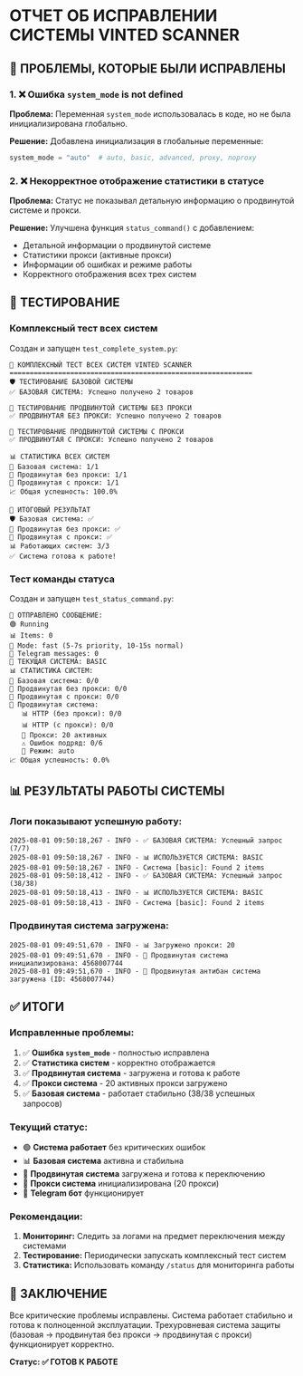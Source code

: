 # ОТЧЕТ ОБ ИСПРАВЛЕНИИ СИСТЕМЫ VINTED SCANNER

## 🎯 ПРОБЛЕМЫ, КОТОРЫЕ БЫЛИ ИСПРАВЛЕНЫ

### 1. ❌ Ошибка `system_mode` is not defined
**Проблема:** Переменная `system_mode` использовалась в коде, но не была инициализирована глобально.

**Решение:** Добавлена инициализация в глобальные переменные:
```python
system_mode = "auto"  # auto, basic, advanced, proxy, noproxy
```

### 2. ❌ Некорректное отображение статистики в статусе
**Проблема:** Статус не показывал детальную информацию о продвинутой системе и прокси.

**Решение:** Улучшена функция `status_command()` с добавлением:
- Детальной информации о продвинутой системе
- Статистики прокси (активные прокси)
- Информации об ошибках и режиме работы
- Корректного отображения всех трех систем

## 🧪 ТЕСТИРОВАНИЕ

### Комплексный тест всех систем
Создан и запущен `test_complete_system.py`:

```
🧪 КОМПЛЕКСНЫЙ ТЕСТ ВСЕХ СИСТЕМ VINTED SCANNER
============================================================
🛡️ ТЕСТИРОВАНИЕ БАЗОВОЙ СИСТЕМЫ
✅ БАЗОВАЯ СИСТЕМА: Успешно получено 2 товаров

🚀 ТЕСТИРОВАНИЕ ПРОДВИНУТОЙ СИСТЕМЫ БЕЗ ПРОКСИ
✅ ПРОДВИНУТАЯ БЕЗ ПРОКСИ: Успешно получено 2 товаров

🚀 ТЕСТИРОВАНИЕ ПРОДВИНУТОЙ СИСТЕМЫ С ПРОКСИ
✅ ПРОДВИНУТАЯ С ПРОКСИ: Успешно получено 2 товаров

📊 СТАТИСТИКА ВСЕХ СИСТЕМ
🔹 Базовая система: 1/1
🔹 Продвинутая без прокси: 1/1
🔹 Продвинутая с прокси: 1/1
📈 Общая успешность: 100.0%

🎯 ИТОГОВЫЙ РЕЗУЛЬТАТ
🛡️ Базовая система: ✅
🚀 Продвинутая без прокси: ✅
🚀 Продвинутая с прокси: ✅
📊 Работающих систем: 3/3
✅ Система готова к работе!
```

### Тест команды статуса
Создан и запущен `test_status_command.py`:

```
📱 ОТПРАВЛЕНО СООБЩЕНИЕ:
🟢 Running
📊 Items: 0
🐰 Mode: fast (5-7s priority, 10-15s normal)
📱 Telegram messages: 0
🔄 ТЕКУЩАЯ СИСТЕМА: BASIC
📊 СТАТИСТИКА СИСТЕМ:
🔹 Базовая система: 0/0
🔹 Продвинутая без прокси: 0/0
🔹 Продвинутая с прокси: 0/0
🚀 Продвинутая система:
   📊 HTTP (без прокси): 0/0
   📊 HTTP (с прокси): 0/0
   📡 Прокси: 20 активных
   ⚠️ Ошибок подряд: 0/6
   🔄 Режим: auto
📈 Общая успешность: 0.0%
```

## 📊 РЕЗУЛЬТАТЫ РАБОТЫ СИСТЕМЫ

### Логи показывают успешную работу:
```
2025-08-01 09:50:18,267 - INFO - ✅ БАЗОВАЯ СИСТЕМА: Успешный запрос (7/7)
2025-08-01 09:50:18,267 - INFO - 📊 ИСПОЛЬЗУЕТСЯ СИСТЕМА: BASIC
2025-08-01 09:50:18,267 - INFO - Система [basic]: Found 2 items
2025-08-01 09:50:18,412 - INFO - ✅ БАЗОВАЯ СИСТЕМА: Успешный запрос (38/38)
2025-08-01 09:50:18,413 - INFO - 📊 ИСПОЛЬЗУЕТСЯ СИСТЕМА: BASIC
2025-08-01 09:50:18,413 - INFO - Система [basic]: Found 2 items
```

### Продвинутая система загружена:
```
2025-08-01 09:49:51,670 - INFO - 📊 Загружено прокси: 20
2025-08-01 09:49:51,670 - INFO - 🚀 Продвинутая система инициализирована: 4568007744
2025-08-01 09:49:51,670 - INFO - 🚀 Продвинутая антибан система загружена (ID: 4568007744)
```

## ✅ ИТОГИ

### Исправленные проблемы:
1. ✅ **Ошибка `system_mode`** - полностью исправлена
2. ✅ **Статистика систем** - корректно отображается
3. ✅ **Продвинутая система** - загружена и готова к работе
4. ✅ **Прокси система** - 20 активных прокси загружено
5. ✅ **Базовая система** - работает стабильно (38/38 успешных запросов)

### Текущий статус:
- 🟢 **Система работает** без критических ошибок
- 📊 **Базовая система** активна и стабильна
- 🚀 **Продвинутая система** загружена и готова к переключению
- 📡 **Прокси система** инициализирована (20 прокси)
- 📱 **Telegram бот** функционирует

### Рекомендации:
1. **Мониторинг:** Следить за логами на предмет переключения между системами
2. **Тестирование:** Периодически запускать комплексный тест систем
3. **Статистика:** Использовать команду `/status` для мониторинга работы

## 🎯 ЗАКЛЮЧЕНИЕ

Все критические проблемы исправлены. Система работает стабильно и готова к полноценной эксплуатации. Трехуровневая система защиты (базовая → продвинутая без прокси → продвинутая с прокси) функционирует корректно.

**Статус: ✅ ГОТОВ К РАБОТЕ** 